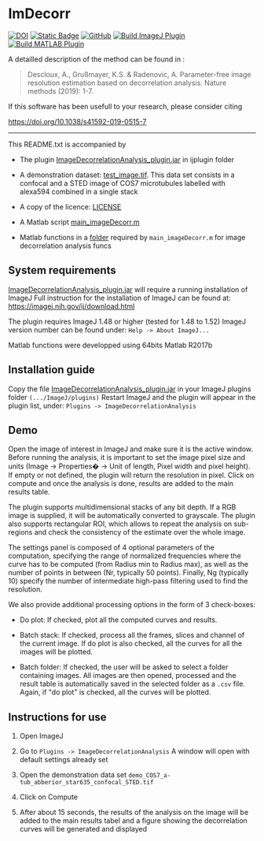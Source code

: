 # ImDecorr

[![DOI](https://zenodo.org/badge/DOI/10.5281/zenodo.4655984.svg)](https://doi.org/10.5281/zenodo.4655984)
[![Static Badge](https://img.shields.io/badge/DOI-10.1038%2Fs41592--019--0515--7-blue)](https://doi.org/10.1038/s41592-019-0515-7)
[![GitHub](https://img.shields.io/github/license/4ever2/ImDecorr)](https://github.com/4ever2/ImDecorr/blob/master/LICENSE)
[![Build ImageJ Plugin](https://github.com/4ever2/ImDecorr/actions/workflows/build-java.yml/badge.svg?branch=master)](https://github.com/4ever2/ImDecorr/actions/workflows/build-java.yml)
[![Build MATLAB Plugin](https://github.com/4ever2/ImDecorr/actions/workflows/build-matlab.yml/badge.svg?branch=master)](https://github.com/4ever2/ImDecorr/actions/workflows/build-matlab.yml)


A detailled description of the method can be found in :
> Descloux, A., Grußmayer, K.S. & Radenovic, A. Parameter-free image resolution estimation based on decorrelation analysis.
Nature methods (2019): 1-7.

If this software has been usefull to your research, please consider citing

https://doi.org/10.1038/s41592-019-0515-7

-------------------
This README.txt is accompanied by

* The plugin [ImageDecorrelationAnalysis_plugin.jar](ijplugin/ImageDecorrelationAnalysis_plugin.jar) in ijplugin folder

* A demonstration dataset: [test_image.tif](examples/test_image.tif).
This data set consists in a confocal and a STED image of COS7 microtubules labelled with alexa594 combined in a single stack

* A copy of the licence: [LICENSE](LICENSE)

* A Matlab script [main_imageDecorr.m](matlab/code/main_imageDecorr.m)

* Matlab functions in a [folder](matlab/code/funcs/) required by `main_imageDecorr.m` for image decorrelation analysis
funcs


## System requirements

[ImageDecorrelationAnalysis_plugin.jar](ijplugin/ImageDecorrelationAnalysis_plugin.jar) will require a running installation of ImageJ
Full instruction for the installation of ImageJ can be found at:
https://imagej.nih.gov/ij/download.html

The plugin requires ImageJ 1.48 or higher (tested for 1.48 to 1.52)
ImageJ version number can be found under: `Help -> About ImageJ...`

Matlab functions were developped using 64bits Matlab R2017b


## Installation guide

Copy the file [ImageDecorrelationAnalysis_plugin.jar](ijplugin/ImageDecorrelationAnalysis_plugin.jar) in your ImageJ plugins folder `(.../ImageJ/plugins)`
Restart ImageJ and the plugin will appear in the plugin list, under: `Plugins -> ImageDecorrelationAnalysis`


## Demo

Open the image of interest in ImageJ and make sure it is the active window. Before running the analysis, it is important to set the image pixel size and units (Image -> Properties� -> Unit of length, Pixel width and pixel height). If empty or not defined, the plugin will return the resolution in pixel.
Click on compute and once the analysis is done, results are added to the main results table.

The plugin supports multidimensional stacks of any bit depth. If a RGB image is supplied, it will be automatically converted to grayscale. The plugin also supports rectangular ROI, which allows to repeat the analysis on sub-regions and check the consistency of the estimate over the whole image.

The settings panel is composed of 4 optional parameters of the computation, specifying the range of normalized frequencies where the curve has to be computed (from Radius min to Radius max), as well as the number of points in between (Nr, typically 50 points). Finally, Ng (typically 10) specify the number of intermediate high-pass filtering used to find the resolution.

We also provide additional processing options in the form of 3 check-boxes:

* Do plot:
If checked, plot all the computed curves and results.

* Batch stack:
If checked, process all the frames, slices and channel of the current image. If do plot is also checked, all the curves for all the images will be plotted.

* Batch folder:
If checked, the user will be asked to select a folder containing images. All images are then opened, processed and the result table is automatically saved in the selected folder as a `.csv` file. Again, if "do plot" is checked, all the curves will be plotted.


## Instructions for use

1. Open ImageJ

2. Go to `Plugins -> ImageDecorrelationAnalysis`
A window will open with default settings already set

3. Open the demonstration data set `demo_COS7_a-tub_abberior_star635_confocal_STED.tif`

4. Click on Compute

5. After about 15 seconds, the results of the analysis on the image will be added to the main results tabel and a figure showing the decorrelation curves will be generated and displayed

